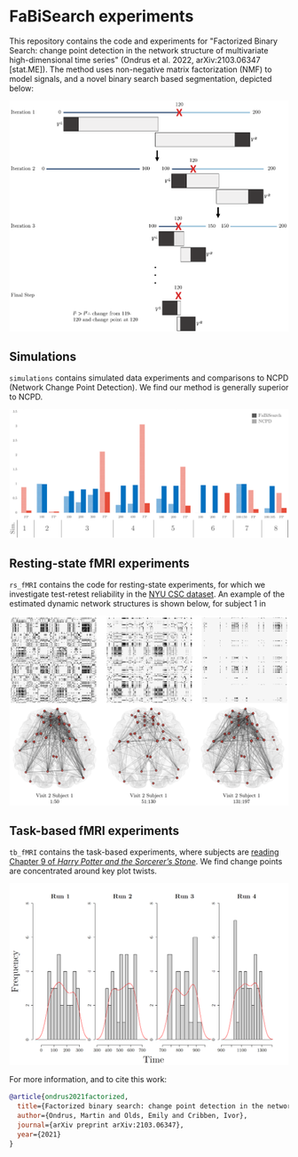 # FaBiSearch experiments

This repository contains the code and experiments for "Factorized Binary Search: change point detection in the network structure of multivariate high-dimensional time series" (Ondrus et al. 2022, 	arXiv:2103.06347 [stat.ME]). The method uses non-negative matrix factorization (NMF) to model signals, and a novel binary search based segmentation, depicted below:

![Binary search segmentation](images/binsearch.png)

## Simulations

`simulations` contains simulated data experiments and comparisons to NCPD (Network Change Point Detection). We find our method is generally superior to NCPD.

![Simulation results](images/simresults.png)

## Resting-state fMRI experiments

`rs_fMRI` contains the code for resting-state experiments, for which we investigate test-retest reliability in the [NYU CSC dataset](https://www.nitrc.org/projects/nyu_trt). An example of the estimated dynamic network structures is shown below, for subject 1 in 

![Subject 1, visit 2](images/visit2_sub1.png)

## Task-based fMRI experiments

`tb_fMRI` contains the task-based experiments, where subjects are [reading Chapter 9 of *Harry Potter and the Sorcerer’s Stone*](http://www.cs.cmu.edu/~fmri/plosone/). We find change points are concentrated around key plot twists.

![Change points during reading](images/hp_cps_density.png)

For more information, and to cite this work:

```bibtex
@article{ondrus2021factorized,
  title={Factorized binary search: change point detection in the network structure of multivariate high-dimensional time series},
  author={Ondrus, Martin and Olds, Emily and Cribben, Ivor},
  journal={arXiv preprint arXiv:2103.06347},
  year={2021}
}
```